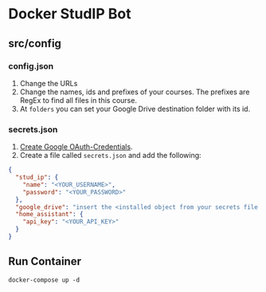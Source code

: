 # Docker StudIP Bot

## src/config

### config.json

1. Change the URLs
2. Change the names, ids and prefixes of your courses. The prefixes are RegEx to find all files in this course.
3. At `folders` you can set your Google Drive destination folder with its id.

### secrets.json

1. [Create Google OAuth-Credentials](https://developers.google.com/workspace/guides/create-credentials).
2. Create a file called `secrets.json` and add the following:

```json
{
  "stud_ip": {
    "name": "<YOUR_USERNAME>",
    "password": "<YOUR_PASSWORD>"
  },
  "google_drive": "insert the <installed object from your secrets file here>",
  "home_assistant": {
    "api_key": "<YOUR_API_KEY>"
  }
}
```

## Run Container

`docker-compose up -d`
